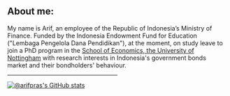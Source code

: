 <h2 align="left">About me:</h2>

<p>My name is Arif, an employee of the Republic of Indonesia’s Ministry of Finance. Funded by the Indonesia Endowment Fund for Education ("Lembaga Pengelola Dana Pendidikan"), at the moment, on study leave to join a PhD program in the <a href="https://www.nottingham.ac.uk/economics/people/arif.sulistiono">School of Economics, the University of Nottingham</a> with research interests in Indonesia's government bonds market and their bondholders' behaviour.

<hr style="width:50%;text-align:left;margin-left:0">

[![@arifpras's GitHub stats](https://github-readme-stats.vercel.app/api?username=arifpras&show_icons=true&theme=dark)](https://github.com/arifpras/github-readme-stats)
